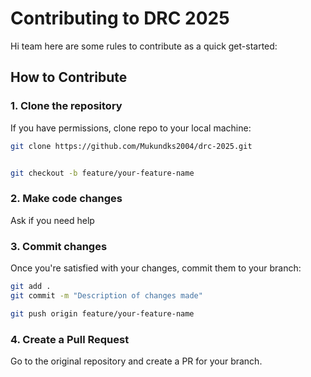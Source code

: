 # Contributing to DRC 2025

Hi team here are some rules to contribute as a quick get-started:

## How to Contribute

### 1. Clone the repository

If you have permissions, clone repo to your local machine:

```bash
git clone https://github.com/Mukundks2004/drc-2025.git


git checkout -b feature/your-feature-name
```

### 2. Make code changes

Ask if you need help

### 3. Commit changes

Once you're satisfied with your changes, commit them to your branch:

```bash
git add .
git commit -m "Description of changes made"

git push origin feature/your-feature-name
```

### 4. Create a Pull Request

Go to the original repository and create a PR for your branch.
